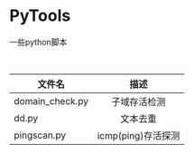 # PyTools
一些python脚本  
  
<br/>

| 文件名           | 描述            |  
| -------------   | :-------------: |
| domain_check.py | 子域存活检测      |  
| dd.py           | 文本去重         |
| pingscan.py     | icmp(ping)存活探测|

